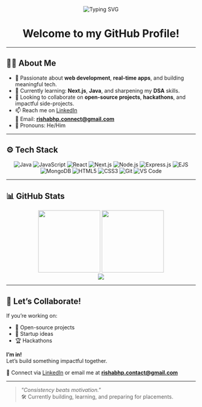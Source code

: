 <p align="center">
  <img src="https://readme-typing-svg.herokuapp.com?font=Fira+Code&size=25&pause=1000&center=true&vCenter=true&width=500&lines=Hi+There!+I'm+Rishabh+👋;Web+Developer+%7C+Hackathon+Enthusiast;Building+Real-World+Apps+with+Code;Always+Learning+💻" alt="Typing SVG" />
</p>

<h1 align="center">Welcome to my GitHub Profile!</h1>

---

## 🙋‍♂️ About Me

- 🔭 Passionate about **web development**, **real-time apps**, and building meaningful tech.
- 🌱 Currently learning: **Next.js**, **Java**, and sharpening my **DSA** skills.
- 🤝 Looking to collaborate on **open-source projects**, **hackathons**, and impactful side-projects.
- 📫 Reach me on [LinkedIn](https://www.linkedin.com/in/rishabh-prajapati-b76bb3367)  
  📧 Email: **rishabhp.connect@gmail.com**
- 💬 Pronouns: He/Him

---

## ⚙️ Tech Stack

<div align="center">

![Java](https://img.shields.io/badge/Java-ED8B00?style=for-the-badge&logo=openjdk&logoColor=white)
![JavaScript](https://img.shields.io/badge/JavaScript-F7DF1E?style=for-the-badge&logo=javascript&logoColor=black)
![React](https://img.shields.io/badge/React-20232A?style=for-the-badge&logo=react&logoColor=61DAFB)
![Next.js](https://img.shields.io/badge/Next.js-000000?style=for-the-badge&logo=nextdotjs&logoColor=white)
![Node.js](https://img.shields.io/badge/Node.js-339933?style=for-the-badge&logo=nodedotjs&logoColor=white)
![Express.js](https://img.shields.io/badge/Express.js-404D59?style=for-the-badge)
![EJS](https://img.shields.io/badge/EJS-3178C6?style=for-the-badge)
![MongoDB](https://img.shields.io/badge/MongoDB-4EA94B?style=for-the-badge&logo=mongodb&logoColor=white)
![HTML5](https://img.shields.io/badge/HTML5-E34F26?style=for-the-badge&logo=html5&logoColor=white)
![CSS3](https://img.shields.io/badge/CSS3-1572B6?style=for-the-badge&logo=css3&logoColor=white)
![Git](https://img.shields.io/badge/Git-F05032?style=for-the-badge&logo=git&logoColor=white)
![VS Code](https://img.shields.io/badge/VSCode-007ACC?style=for-the-badge&logo=visualstudiocode&logoColor=white)

</div>

---

## 📊 GitHub Stats

<div align="center">

<img src="https://github-readme-stats.vercel.app/api?username=Rishabh6353&show_icons=true&theme=radical&count_private=true&include_all_commits=true" height="165px" />
<img src="https://github-readme-streak-stats.herokuapp.com/?user=Rishabh6353&theme=radical" height="165px" />
<br />
<img src="https://github-readme-stats.vercel.app/api/top-langs/?username=Rishabh6353&layout=compact&theme=radical&langs_count=8" />

</div>

---

## 🚀 Let’s Collaborate!

If you’re working on:
- 🌟 Open-source projects  
- 🚀 Startup ideas  
- 🏆 Hackathons  

**I’m in!**  
Let’s build something impactful together.

📩 Connect via [LinkedIn](https://www.linkedin.com/in/rishabh-prajapati-b76bb3367) or email me at **rishabhp.contact@gmail.com**

---

> _"Consistency beats motivation."_  
> 🛠 Currently building, learning, and preparing for placements.
